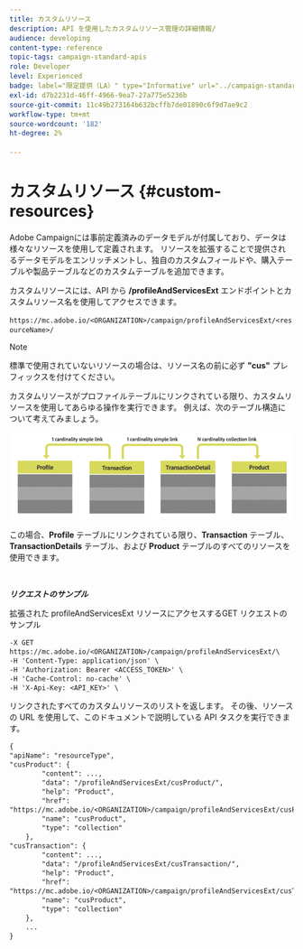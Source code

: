 ```yaml
---
title: カスタムリソース
description: API を使用したカスタムリソース管理の詳細情報/
audience: developing
content-type: reference
topic-tags: campaign-standard-apis
role: Developer
level: Experienced
badge: label="限定提供（LA）" type="Informative" url="../campaign-standard-migration-home.md" tooltip="Campaign Standardに移行されたユーザーに制限"
exl-id: d7b2231d-46ff-4966-9ea7-27a775e5236b
source-git-commit: 11c49b273164b632bcffb7de01890c6f9d7ae9c2
workflow-type: tm+mt
source-wordcount: '182'
ht-degree: 2%

---
```


# カスタムリソース {#custom-resources}

Adobe Campaignには事前定義済みのデータモデルが付属しており、データは様々なリソースを使用して定義されます。 リソースを拡張することで提供されるデータモデルをエンリッチメントし、独自のカスタムフィールドや、購入テーブルや製品テーブルなどのカスタムテーブルを追加できます。

カスタムリソースには、API から **/profileAndServicesExt** エンドポイントとカスタムリソース名を使用してアクセスできます。

`https://mc.adobe.io/<ORGANIZATION>/campaign/profileAndServicesExt/<resourceName>/`

>[!NOTE]
>
>標準で使用されていないリソースの場合は、リソース名の前に必ず <b>&quot;cus&quot;</b> プレフィックスを付けてください。

カスタムリソースがプロファイルテーブルにリンクされている限り、カスタムリソースを使用してあらゆる操作を実行できます。 例えば、次のテーブル構造について考えてみましょう。

![ 代替テキスト ](assets/cusresources.png)

この場合、**Profile** テーブルにリンクされている限り、**Transaction** テーブル、**TransactionDetails** テーブル、および **Product** テーブルのすべてのリソースを使用できます。

<br/>

***リクエストのサンプル***

拡張された profileAndServicesExt リソースにアクセスするGET リクエストのサンプル

```
-X GET https://mc.adobe.io/<ORGANIZATION>/campaign/profileAndServicesExt/\
-H 'Content-Type: application/json' \
-H 'Authorization: Bearer <ACCESS_TOKEN>' \
-H 'Cache-Control: no-cache' \
-H 'X-Api-Key: <API_KEY>' \
```

リンクされたすべてのカスタムリソースのリストを返します。 その後、リソースの URL を使用して、このドキュメントで説明している API タスクを実行できます。

```
{
"apiName": "resourceType",
"cusProduct": {
        "content": ...,
        "data": "/profileAndServicesExt/cusProduct/",
        "help": "Product",
        "href": "https://mc.adobe.io/<ORGANIZATION>/campaign/profileAndServicesExt/cusProduct/metadata",
        "name": "cusProduct",
        "type": "collection"
    },
"cusTransaction": {
        "content": ...,
        "data": "/profileAndServicesExt/cusTransaction/",
        "help": "Product",
        "href": "https://mc.adobe.io/<ORGANIZATION>/campaign/profileAndServicesExt/cusTransaction/metadata",
        "name": "cusProduct",
        "type": "collection"
    },
    ...
}
```
